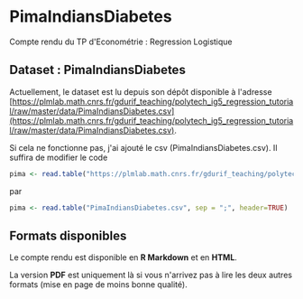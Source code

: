 # PimaIndiansDiabetes
Compte rendu du TP d'Econométrie : Regression Logistique

## Dataset : PimaIndiansDiabetes

Actuellement, le dataset est lu depuis son dépôt disponible à l'adresse [https://plmlab.math.cnrs.fr/gdurif_teaching/polytech_ig5_regression_tutorial/raw/master/data/PimaIndiansDiabetes.csv](https://plmlab.math.cnrs.fr/gdurif_teaching/polytech_ig5_regression_tutorial/raw/master/data/PimaIndiansDiabetes.csv).

Si cela ne fonctionne pas, j'ai ajouté le csv (PimaIndiansDiabetes.csv). 
Il suffira de modifier le code 
```R
pima <- read.table("https://plmlab.math.cnrs.fr/gdurif_teaching/polytech_ig5_regression_tutorial/raw/master/data/PimaIndiansDiabetes.csv", sep = ";", header=TRUE)
```

par 

```R
pima <- read.table("PimaIndiansDiabetes.csv", sep = ";", header=TRUE)
```

## Formats disponibles

Le compte rendu est disponible en **R Markdown** et en **HTML**.

La version **PDF** est uniquement là si vous n'arrivez pas à lire les deux autres formats (mise en page de moins bonne qualité).
